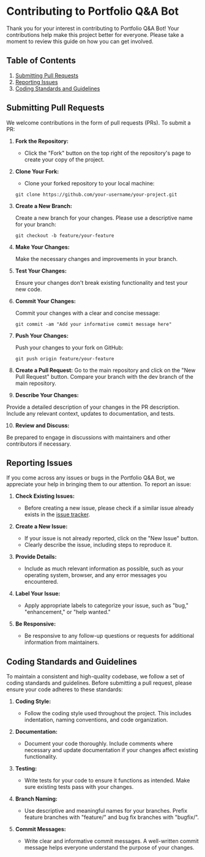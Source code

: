 # Contributing to Portfolio Q&A Bot

Thank you for your interest in contributing to Portfolio Q&A Bot! Your contributions help make this project better for everyone. Please take a moment to review this guide on how you can get involved.

## Table of Contents

1. [Submitting Pull Requests](#submitting-pull-requests)
2. [Reporting Issues](#reporting-issues)
3. [Coding Standards and Guidelines](#coding-standards-and-guidelines)

## Submitting Pull Requests

We welcome contributions in the form of pull requests (PRs). To submit a PR:

1. **Fork the Repository:**
   - Click the "Fork" button on the top right of the repository's page to create your copy of the project.

2. **Clone Your Fork:**
   - Clone your forked repository to your local machine:

   ```
   git clone https://github.com/your-username/your-project.git
   ```
3. **Create a New Branch:**

    Create a new branch for your changes. Please use a descriptive name for your branch:
    ```
    git checkout -b feature/your-feature
    ```
4. **Make Your Changes:**

    Make the necessary changes and improvements in your branch.

5. **Test Your Changes:**

    Ensure your changes don't break existing functionality and test your new code.

6. **Commit Your Changes:**

    Commit your changes with a clear and concise message:
    ```
    git commit -am "Add your informative commit message here"
    ```
7. **Push Your Changes:** 

    Push your changes to your fork on GitHub:
    ```
    git push origin feature/your-feature
    ```
8. **Create a Pull Request:**
    Go to the main repository and click on the "New Pull Request" button. Compare your branch with the dev branch of the main repository.

9. **Describe Your Changes:**

Provide a detailed description of your changes in the PR description. Include any relevant context, updates to documentation, and tests.

10. **Review and Discuss:**

Be prepared to engage in discussions with maintainers and other contributors if necessary.


## Reporting Issues

If you come across any issues or bugs in the Portfolio Q&A Bot, we appreciate your help in bringing them to our attention. To report an issue:

1. **Check Existing Issues:**
   - Before creating a new issue, please check if a similar issue already exists in the [issue tracker](https://github.com/your-username/your-project/issues).

2. **Create a New Issue:**
   - If your issue is not already reported, click on the "New Issue" button.
   - Clearly describe the issue, including steps to reproduce it.

3. **Provide Details:**
   - Include as much relevant information as possible, such as your operating system, browser, and any error messages you encountered.

4. **Label Your Issue:**
   - Apply appropriate labels to categorize your issue, such as "bug," "enhancement," or "help wanted."

5. **Be Responsive:**
   - Be responsive to any follow-up questions or requests for additional information from maintainers.


## Coding Standards and Guidelines

To maintain a consistent and high-quality codebase, we follow a set of coding standards and guidelines. Before submitting a pull request, please ensure your code adheres to these standards:

1. **Coding Style:**
   - Follow the coding style used throughout the project. This includes indentation, naming conventions, and code organization.

2. **Documentation:**
   - Document your code thoroughly. Include comments where necessary and update documentation if your changes affect existing functionality.

3. **Testing:**
   - Write tests for your code to ensure it functions as intended. Make sure existing tests pass with your changes.

4. **Branch Naming:**
   - Use descriptive and meaningful names for your branches. Prefix feature branches with "feature/" and bug fix branches with "bugfix/".

5. **Commit Messages:**
   - Write clear and informative commit messages. A well-written commit message helps everyone understand the purpose of your changes.
